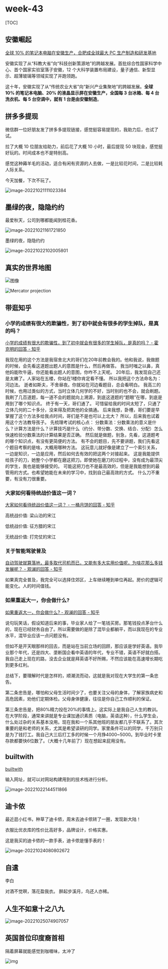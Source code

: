 # week-43

[TOC]



## 安徽崛起

[全球 10% 的笔记本电脑在安徽生产，合肥成全球最大 PC 生产制造和研发基地](https://www.ithome.com/0/647/768.htm)

安徽实现了从“科教大省”向“科技创新策源地”的跨越发展。首批综合性国家科学中心、首个国家实验室落子安徽，12 个大科学装置布局建设，量子通信、新型显示、超薄玻璃等领域实现了并跑领跑。

这十年，安徽实现了从“传统农业大省”向“新兴产业集聚地”的跨越发展。**全球 10% 的笔记本电脑、20% 的液晶显示屏在安徽生产，全国每 3 台冰箱、每 4 台洗衣机、每 5 台空调中，就有 1 台是由安徽制造**。



## 拼多多提现

微信群一位好朋友发了拼多多提现链接，感觉挺容易提现的，我助力后，也试了试。

拉了大概 10 位朋友给助力，前后花了大概 10 小时，最后提现 50 块现金，感觉挺好玩的。时间成本也不是特别高。

感觉这种薅羊毛的活动，适合有闲有资源的人去做，一是比较花时间，二是比较耗人际关系。

今天加餐，下次不玩了。

![image-20221021111023384](assets/image-20221021111023384.png)



## 墨绿的夜，隐隐约约

最爱秋天，公司到哪都能闻到桂花香。

![image-20221021161721850](assets/image-20221021161721850.png)



墨绿的夜，隐隐约约

![image-20221022102005801](assets/image-20221022102005801.png)



## 真实的世界地图

![图像](assets/FIPbmeoVcAEj1fw.png)

![Mercator projection](assets/FUV3QGZacAEGV8M.jpeg)



## 带逛知乎



### 小学的成绩有很大的欺骗性，到了初中就会有很多的学生掉队，是真的吗？

[小学的成绩有很大的欺骗性，到了初中就会有很多的学生掉队，是真的吗？ - 霍克明的回答 - 知乎](https://www.zhihu.com/question/433616847/answer/2710570592)

我现在用的这个方法是我宿舍北大的哥们在20年前教会我的。他和我说，我做题的时候，会先看这道题出题人的意图是什么，然后再做答。 我当时嗤之以鼻，真他妈能吹牛逼，你还能看出题人的意图，你咋不上天呢。 20年后，我发现自己还是太嫩了。人家站在五楼，你站在1楼你肯定看不懂。 所以我把这个方法命名为：河边法。 逝者如斯夫，不舍昼夜。你就站在河边看题目，总会看明白。 我高三的时候，也用过类似的方式，当时立体几何学的不好，当时别的也不会，就会刷题。 我刷了几百道题，每一道不会的题就向上溯源，到底这道题的“题眼”在哪，到底是用到了哪个知识点。 终于有一天，哥们通了。 可惜留给我的时间太短了，只通了立体几何的二十多分，没来得及把其他的全搞通。 后来我想，卧槽，哥们要是早掌握了这个方法多给我点时间，哥们是不是也可以上北大？ 所以，后来我也试着用这个方法教导孩子。 先梳理考试的核心点： 分数乘法：分数乘法的意义是什么？计算方法是什么？计算技巧是什么（约分、带分数、交换、结合、分配）怎么快速检验分数乘法的计算结果是否正确。 然后就是做题，别急，先看，这道题考的哪个知识点，有没有更简便的方法。 有不会的题目，先不要讲题，我们先看这个题目考察的是啥，大概用哪种方法。 这玩意儿就好像是建立了一个索引关系，一边是知识，一边是应用，然后如何去有效的把这两个对接起来。 这是我能提供给孩子的刀，她整个小学都在磨这把刀。即使她在磨刀的过程中，没有成为最顶尖的学生，我也是能够接受的。 可能这把刀也不是最高效的，但是是我能想到的最管用的方式。也希望她能在未来的学习中，找到自己最高效的方式。 什么刀不重要，有没有刀很重要。



### 大家如何看待统战价值这一词？

[大家如何看待统战价值这一词？ - 一桶月饼的回答 - 知乎](https://www.zhihu.com/question/513337605/answer/2668718344)

高统战价值: 梁山泊的宋江

低统战价值: 征方腊的宋江

无统战价值: 打完仗的宋江



### 关于智能驾驶普及

[自动驾驶就算落地，最多取代司机而已，又能有多大实用价值呢，为啥花那么多钱发展呢？ - 观澜的回答 - 知乎](https://www.zhihu.com/question/493681134/answer/2727020915)

如果真完全普及，我完全可以选择住郊区，上车继续睡到单位再起。房价的逻辑可能变化。人的时间值钱。



### 如果重返大一，你会做什么?

[如果重返大一，你会做什么? - 观澜的回答 - 知乎](https://www.zhihu.com/question/324995122/answer/2726206475)

说句玩笑话，假设知道后来的事，毕业家人给了一笔钱买房。那笔钱投点茅台什么的，现在已经财务自由了。所以需要做的是除了混毕业都躺平，而以我现在的专业水平，混毕业应该一点问题没有。 

但如不是开天眼那样的回去，而是站在当前立场的回顾，那应该是学好英语。我毕业那个年代，还是四大、垄断国企看中英语的年代，专业不错，英语不好就白搭。我自己走上现在的路，没去企业就是拜英语不好所赐，不然应该能在高速增长期吃到更多红利。

总结下，要理解时代是怎样的，顺潮流而动，这就是我对现在大学生的第一条忠告。

第二条忠告是，哪怕和父母生活时间少了，也要关注父母的身体，了解家族病史和高危因素，劝他们定期体检。父母身体健康，往往是你自己工作顺利的保证。 

第三条忠告是，把80%精力投在20%的事情上。这实际上是我自己人生的教训。在大学阶段，通常来讲就是专业课加通识素质（电脑，英语这种），什么学生会，什么处过杂的关系基本没用。现在我和一个系其他班的朋友都几乎不联系了。其次重要的是和老师的关系，尤其是希望读研的同学。家里条件可以的同学，千万别只是为了钱打工。我自己大三后打工多的时候一个月挣4000~5000。到毕业时卡里存款都要快6位数了。（大概十几年前了）现在想起来屁用没有。



## builtwith

[builtwith](https://builtwith.com/) 

输入网址，就可以对网站构建用到的技术栈进行分析。

![image-20221022144511866](assets/image-20221022144511866.png)



## 迪卡侬

最近逛小红书，种草了迪卡侬，周末去迪卡侬转了一圈，发现新大陆！

衣服比优衣库的性价比高好多，品牌设计，价格实惠。

这是我买的迪卡侬的一款手表，迪卡侬是懂手表的！

![image-20221024080802672](assets/image-20221024080802672.png)



## 自遣

李白

对酒不觉暝，落花盈我衣。
醉起步溪月，鸟还人亦稀。



## 人生不如意十之八九

![image-20221025074907057](assets/image-20221025074907057.png)



## 英国首位印度裔首相

隔着屏幕就能感觉到咖喱味，太冲了

![img](assets/v2-7da9f7fa09ebfc71e6a17885544b1428_r.jpg)
